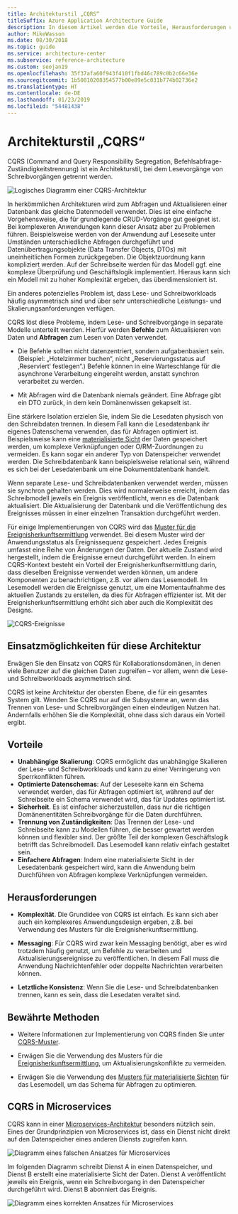 ```yaml
---
title: Architekturstil „CQRS“
titleSuffix: Azure Application Architecture Guide
description: In diesem Artikel werden die Vorteile, Herausforderungen und bewährten Methoden für CQRS-Architekturen beschrieben.
author: MikeWasson
ms.date: 08/30/2018
ms.topic: guide
ms.service: architecture-center
ms.subservice: reference-architecture
ms.custom: seojan19
ms.openlocfilehash: 35f37afa60f943f410f1fbd46c789c0b2c66e36e
ms.sourcegitcommit: 1b50810208354577b00e89e5c031b774b02736e2
ms.translationtype: HT
ms.contentlocale: de-DE
ms.lasthandoff: 01/23/2019
ms.locfileid: "54481438"
---
```

# <a name="cqrs-architecture-style"></a>Architekturstil „CQRS“

CQRS (Command and Query Responsibility Segregation, Befehlsabfrage-Zuständigkeitstrennung) ist ein Architekturstil, bei dem Lesevorgänge von Schreibvorgängen getrennt werden.

![Logisches Diagramm einer CQRS-Architektur](./images/cqrs-logical.svg)

In herkömmlichen Architekturen wird zum Abfragen und Aktualisieren einer Datenbank das gleiche Datenmodell verwendet. Dies ist eine einfache Vorgehensweise, die für grundlegende CRUD-Vorgänge gut geeignet ist. Bei komplexeren Anwendungen kann dieser Ansatz aber zu Problemen führen. Beispielsweise werden von der Anwendung auf Leseseite unter Umständen unterschiedliche Abfragen durchgeführt und Datenübertragungsobjekte (Data Transfer Objects, DTOs) mit uneinheitlichen Formen zurückgegeben. Die Objektzuordnung kann kompliziert werden. Auf der Schreibseite werden für das Modell ggf. eine komplexe Überprüfung und Geschäftslogik implementiert. Hieraus kann sich ein Modell mit zu hoher Komplexität ergeben, das überdimensioniert ist.

Ein anderes potenzielles Problem ist, dass Lese- und Schreibworkloads häufig asymmetrisch sind und über sehr unterschiedliche Leistungs- und Skalierungsanforderungen verfügen.

CQRS löst diese Probleme, indem Lese- und Schreibvorgänge in separate Modelle unterteilt werden. Hierfür werden **Befehle** zum Aktualisieren von Daten und **Abfragen** zum Lesen von Daten verwendet.

- Die Befehle sollten nicht datenzentriert, sondern aufgabenbasiert sein. (Beispiel: „Hotelzimmer buchen“, nicht „Reservierungsstatus auf ‚Reserviert‘ festlegen“.) Befehle können in eine Warteschlange für die asynchrone Verarbeitung eingereiht werden, anstatt synchron verarbeitet zu werden.

- Mit Abfragen wird die Datenbank niemals geändert. Eine Abfrage gibt ein DTO zurück, in dem kein Domänenwissen gekapselt ist.

Eine stärkere Isolation erzielen Sie, indem Sie die Lesedaten physisch von den Schreibdaten trennen. In diesem Fall kann die Lesedatenbank ihr eigenes Datenschema verwenden, das für Abfragen optimiert ist. Beispielsweise kann eine [materialisierte Sicht][materialized-view] der Daten gespeichert werden, um komplexe Verknüpfungen oder O/RM-Zuordnungen zu vermeiden. Es kann sogar ein anderer Typ von Datenspeicher verwendet werden. Die Schreibdatenbank kann beispielsweise relational sein, während es sich bei der Lesedatenbank um eine Dokumentdatenbank handelt.

Wenn separate Lese- und Schreibdatenbanken verwendet werden, müssen sie synchron gehalten werden. Dies wird normalerweise erreicht, indem das Schreibmodell jeweils ein Ereignis veröffentlicht, wenn es die Datenbank aktualisiert. Die Aktualisierung der Datenbank und die Veröffentlichung des Ereignisses müssen in einer einzelnen Transaktion durchgeführt werden.

Für einige Implementierungen von CQRS wird das [Muster für die Ereignisherkunftsermittlung][event-sourcing] verwendet. Bei diesem Muster wird der Anwendungsstatus als Ereignissequenz gespeichert. Jedes Ereignis umfasst eine Reihe von Änderungen der Daten. Der aktuelle Zustand wird hergestellt, indem die Ereignisse erneut durchgeführt werden. In einem CQRS-Kontext besteht ein Vorteil der Ereignisherkunftsermittlung darin, dass dieselben Ereignisse verwendet werden können, um andere Komponenten zu benachrichtigen, z.B. vor allem das Lesemodell. Im Lesemodell werden die Ereignisse genutzt, um eine Momentaufnahme des aktuellen Zustands zu erstellen, da dies für Abfragen effizienter ist. Mit der Ereignisherkunftsermittlung erhöht sich aber auch die Komplexität des Designs.

![CQRS-Ereignisse](./images/cqrs-events.svg)

## <a name="when-to-use-this-architecture"></a>Einsatzmöglichkeiten für diese Architektur

Erwägen Sie den Einsatz von CQRS für Kollaborationsdomänen, in denen viele Benutzer auf die gleichen Daten zugreifen – vor allem, wenn die Lese- und Schreibworkloads asymmetrisch sind.

CQRS ist keine Architektur der obersten Ebene, die für ein gesamtes System gilt. Wenden Sie CQRS nur auf die Subsysteme an, wenn das Trennen von Lese- und Schreibvorgängen einen eindeutigen Nutzen hat. Andernfalls erhöhen Sie die Komplexität, ohne dass sich daraus ein Vorteil ergibt.

## <a name="benefits"></a>Vorteile

- **Unabhängige Skalierung**: CQRS ermöglicht das unabhängige Skalieren der Lese- und Schreibworkloads und kann zu einer Verringerung von Sperrkonflikten führen.
- **Optimierte Datenschemas**: Auf der Leseseite kann ein Schema verwendet werden, das für Abfragen optimiert ist, während auf der Schreibseite ein Schema verwendet wird, das für Updates optimiert ist.
- **Sicherheit**. Es ist einfacher sicherzustellen, dass nur die richtigen Domänenentitäten Schreibvorgänge für die Daten durchführen.
- **Trennung von Zuständigkeiten**: Das Trennen der Lese- und Schreibseite kann zu Modellen führen, die besser gewartet werden können und flexibler sind. Der größte Teil der komplexen Geschäftslogik betrifft das Schreibmodell. Das Lesemodell kann relativ einfach gestaltet sein.
- **Einfachere Abfragen**: Indem eine materialisierte Sicht in der Lesedatenbank gespeichert wird, kann die Anwendung beim Durchführen von Abfragen komplexe Verknüpfungen vermeiden.

## <a name="challenges"></a>Herausforderungen

- **Komplexität**. Die Grundidee von CQRS ist einfach. Es kann sich aber auch ein komplexeres Anwendungsdesign ergeben, z.B. bei Verwendung des Musters für die Ereignisherkunftsermittlung.

- **Messaging**: Für CQRS wird zwar kein Messaging benötigt, aber es wird trotzdem häufig genutzt, um Befehle zu verarbeiten und Aktualisierungsereignisse zu veröffentlichen. In diesem Fall muss die Anwendung Nachrichtenfehler oder doppelte Nachrichten verarbeiten können.

- **Letztliche Konsistenz**: Wenn Sie die Lese- und Schreibdatenbanken trennen, kann es sein, dass die Lesedaten veraltet sind.

## <a name="best-practices"></a>Bewährte Methoden

- Weitere Informationen zur Implementierung von CQRS finden Sie unter [CQRS-Muster][cqrs-pattern].

- Erwägen Sie die Verwendung des Musters für die [Ereignisherkunftsermittlung][event-sourcing], um Aktualisierungskonflikte zu vermeiden.

- Erwägen Sie die Verwendung des [Musters für materialisierte Sichten][materialized-view] für das Lesemodell, um das Schema für Abfragen zu optimieren.

## <a name="cqrs-in-microservices"></a>CQRS in Microservices

CQRS kann in einer [Microservices-Architektur][microservices] besonders nützlich sein. Eines der Grundprinzipien von Microservices ist, dass ein Dienst nicht direkt auf den Datenspeicher eines anderen Diensts zugreifen kann.

![Diagramm eines falschen Ansatzes für Microservices](./images/cqrs-microservices-wrong.png)

Im folgenden Diagramm schreibt Dienst A in einen Datenspeicher, und Dienst B erstellt eine materialisierte Sicht der Daten. Dienst A veröffentlicht jeweils ein Ereignis, wenn ein Schreibvorgang in den Datenspeicher durchgeführt wird. Dienst B abonniert das Ereignis.

![Diagramm eines korrekten Ansatzes für Microservices](./images/cqrs-microservices-right.png)

<!-- links -->

[cqrs-pattern]: ../../patterns/cqrs.md
[event-sourcing]: ../../patterns/event-sourcing.md
[materialized-view]: ../../patterns/materialized-view.md
[microservices]: ./microservices.md
